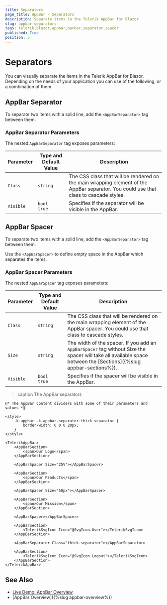 ```yaml
---
title: Separators
page_title: AppBar - Separators
description: Separate items in the Telerik AppBar for Blazor
slug: appbar-separators
tags: telerik,blazor,appbar,navbar,separator,spacer
published: True
position: 5
---
```


# Separators

You can visually separate the items in the Telerik AppBar for Blazor. Depending on the needs of your application you can use of the following, or a combination of them.

## AppBar Separator

To separate two items with a solid line, add the `<AppBarSeparator>` tag between them.

### AppBar Separator Parameters

The nested `AppBarSeparator` tag exposes parameters:

| Parameter | Type and Default Value | Description |
| ----------- | ----------- | ----------- |
| `Class` | `string` | The CSS class that will be rendered on the main wrapping element of the AppBar separator. You could use that class to cascade styles. |
| `Visible` | `bool` <br /> `true` | Specifies if the separator will be visible in the AppBar. |

## AppBar Spacer

To separate two items with a solid line, add the `<AppBarSeparator>` tag between them.

Use the `<AppBarSpacer>` to define empty space in the AppBar which separates the items.

### AppBar Spacer Parameters

The nested `AppBarSpacer` tag exposes parameters:

| Parameter | Type and Default Value | Description |
| ----------- | ----------- | ----------- |
| `Class` | `string` | The CSS class that will be rendered on the main wrapping element of the AppBar spacer. You could use that class to cascade styles. |
| `Size` | `string` | The width of the spacer. If you add an `AppBarSpacer` tag without Size the spacer will take all available space between the [Sections]({%slug appbar-sections%}). |
| `Visible` | `bool` <br /> `true` | Specifies if the spacer will be visible in the AppBar. |


>caption The AppBar separators

````CSHTML
@* The AppBar content dividers with some of their parameters and values *@

<style>
    .k-appbar .k-appbar-separator.thick-separator {
        border-width: 0 0 0 20px;
    }
</style>

<TelerikAppBar>
    <AppBarSection>
        <span>Our Logo</span>
    </AppBarSection>

    <AppBarSpacer Size="25%"></AppBarSpacer>

    <AppBarSection>
        <span>Our Products</span>
    </AppBarSection>

    <AppBarSpacer Size="50px"></AppBarSpacer>

    <AppBarSection>
        <span>Our Mission</span>
    </AppBarSection>

    <AppBarSpacer></AppBarSpacer>

    <AppBarSection>
        <TelerikSvgIcon Icon="@SvgIcon.User"></TelerikSvgIcon>
    </AppBarSection>

    <AppBarSeparator Class="thick-separator"></AppBarSeparator>

    <AppBarSection>
        <TelerikSvgIcon Icon="@SvgIcon.Logout"></TelerikSvgIcon>
    </AppBarSection>
</TelerikAppBar>
````


## See Also

  * [Live Demo: AppBar Overview](https://demos.telerik.com/blazor-ui/appbar/overview)
  * [AppBar Overview]({%slug appbar-overview%})
